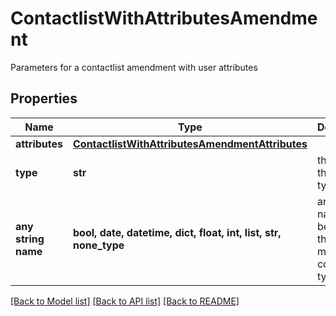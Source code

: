 # ContactlistWithAttributesAmendment

Parameters for a contactlist amendment with user attributes

## Properties
Name | Type | Description | Notes
------------ | ------------- | ------------- | -------------
**attributes** | [**ContactlistWithAttributesAmendmentAttributes**](ContactlistWithAttributesAmendmentAttributes.md) |  | 
**type** | **str** | the name of the entity type | 
**any string name** | **bool, date, datetime, dict, float, int, list, str, none_type** | any string name can be used but the value must be the correct type | [optional]

[[Back to Model list]](../README.md#documentation-for-models) [[Back to API list]](../README.md#documentation-for-api-endpoints) [[Back to README]](../README.md)


